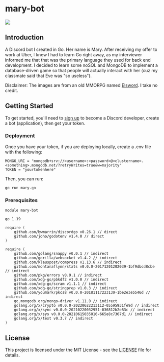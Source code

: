 # mary-bot
<img src="https://i.ytimg.com/vi/9S831972rjA/maxresdefault.jpg">

## Introduction
A Discord bot I created in Go. Her name is Mary. After receiving my offer to work at Uber, I knew I had to learn Go right away, as my interviewer informed me that that was the primary language they used for back end development. I decided to learn some noSQL and MongoDB to implement a database-driven game so that people will actually interact with her (cuz my classmate said that Eve was "so useless"). 

Disclaimer: The images are from an old MMORPG named <a href="https://elsword.koggames.com/">Elsword</a>. I take no credit.

## Getting Started
To get started, you'll need to <a href="https://discord.com/developers/docs/intro">sign up</a> to become a Discord developer, create a bot (application), then get your token. 

### Deployment
Once you have your token, if you are deploying locally, create a .env file with the following:
```
MONGO_URI = "mongodb+srv://<username>:<password>@<clustername>.<something>.mongodb.net/?retryWrites=true&w=majority"
TOKEN = "yourtokenhere"
```

Then, you can run:
```
go run mary.go
```

### Prerequisites
```
module mary-bot

go 1.19

require (
	github.com/bwmarrin/discordgo v0.26.1 // direct
	github.com/joho/godotenv v1.4.0 // direct
)

require (
	github.com/golang/snappy v0.0.1 // indirect
	github.com/gorilla/websocket v1.4.2 // indirect
	github.com/klauspost/compress v1.13.6 // indirect
	github.com/montanaflynn/stats v0.0.0-20171201202039-1bf9dbcd8cbe // indirect
	github.com/pkg/errors v0.9.1 // indirect
	github.com/xdg-go/pbkdf2 v1.0.0 // indirect
	github.com/xdg-go/scram v1.1.1 // indirect
	github.com/xdg-go/stringprep v1.0.3 // indirect
	github.com/youmark/pkcs8 v0.0.0-20181117223130-1be2e3e5546d // indirect
	go.mongodb.org/mongo-driver v1.11.0 // indirect
	golang.org/x/crypto v0.0.0-20220622213112-05595931fe9d // indirect
	golang.org/x/sync v0.0.0-20210220032951-036812b2e83c // indirect
	golang.org/x/sys v0.0.0-20210615035016-665e8c7367d1 // indirect
	golang.org/x/text v0.3.7 // indirect
)
```

## License
This project is licensed under the MIT License - see the <a href="https://github.com/Chubbyman2/mary-bot/blob/main/LICENSE">LICENSE</a> file for details.
